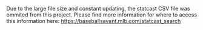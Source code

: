 Due to the large file size and constant updating, the statcast CSV file was ommited from this project. Please find more information for where to access this information here: https://baseballsavant.mlb.com/statcast_search
